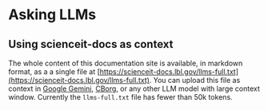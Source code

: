 # Asking LLMs

## **Using scienceit-docs as context**

The whole content of this documentation site is available, in markdown format, as a a single file at [https://scienceit-docs.lbl.gov/llms-full.txt](https://scienceit-docs.lbl.gov/llms-full.txt). You can upload this file as context in [Google Gemini](https://gemini.google.com), [CBorg](https://chat.cborg.lbl.gov), or any other LLM model with large context window. Currently the `llms-full.txt` file has fewer than 50k tokens.
